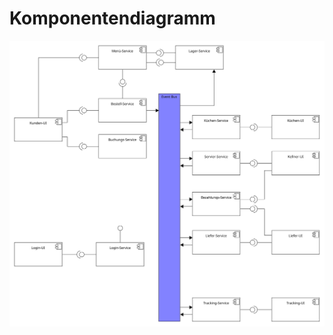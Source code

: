# Komponentendiagramm

![](https://raw.githubusercontent.com/cc-minden-2019/ausarbeitung/master/spezifikation/implementierungs-sicht/uml_komponenten.svg?sanitize=true)
